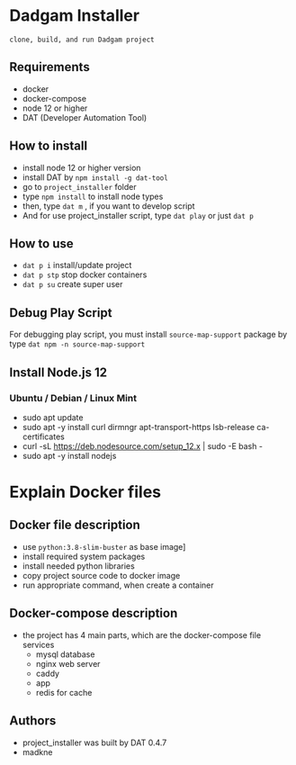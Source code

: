 # Dadgam Installer
	clone, build, and run Dadgam project
	
## Requirements
 - docker
 - docker-compose
 - node 12 or higher
 - DAT (Developer Automation Tool)

## How to install 
 - install node 12 or higher version
 - install DAT by `npm install -g dat-tool`
 - go to `project_installer` folder
 - type `npm install` to install node types
 - then, type `dat m` , if you want to develop script
 - And for use project_installer script, type `dat play` or just `dat p`

## How to use
 - `dat p i` install/update project
 - `dat p stp` stop docker containers
 - `dat p su` create super user

## Debug Play Script

For debugging play script, you must install `source-map-support` package by type `dat npm -n source-map-support`

## Install Node.js 12

### Ubuntu / Debian / Linux Mint
- sudo apt update
- sudo apt -y install curl dirmngr apt-transport-https lsb-release ca-certificates
- curl -sL https://deb.nodesource.com/setup_12.x | sudo -E bash -
- sudo apt -y install nodejs

# Explain Docker files

## Docker file description

- use `python:3.8-slim-buster` as base image]
- install required system packages
- install needed python libraries
- copy project source code to docker image
- run appropriate command, when create a container

## Docker-compose description

- the project has 4 main parts, which are the docker-compose file services
	- mysql database
	- nginx web server
	- caddy
	- app
	- redis for cache
## Authors
- project_installer was built by DAT 0.4.7
- madkne